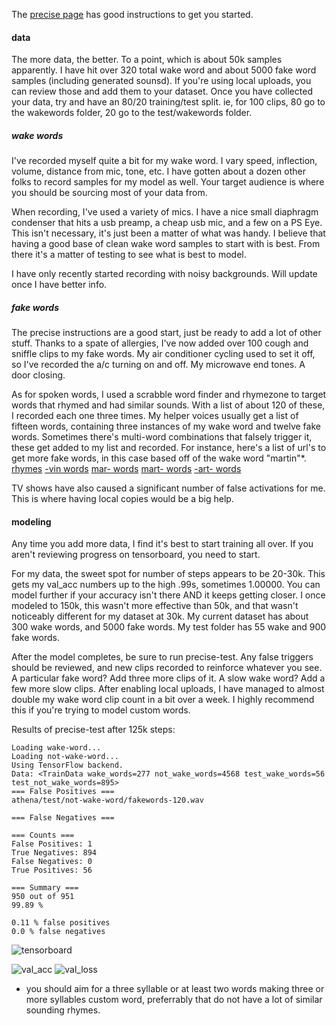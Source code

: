 The [precise page](https://github.com/MycroftAI/mycroft-precise/wiki/Training-your-own-wake-word#how-to-train-your-own-wake-word) has good instructions to get you started.  

#### data

The more data, the better.  To a point, which is about 50k samples apparently.  I have hit over 320 total wake word and about 5000 fake word samples (including generated sounsd).  If you're using local uploads, you can review those and add them to your dataset.  Once you have collected your data, try and have an 80/20 training/test split.  ie, for 100 clips, 80 go to the wakewords folder, 20 go to the test/wakewords folder.

##### wake words

I've recorded myself quite a bit for my wake word.  I vary speed, inflection, volume, distance from mic, tone, etc. I have gotten about a dozen other folks to record samples for my model as well.  Your target audience is where you should be sourcing most of your data from.

When recording, I've used a variety of mics.  I have a nice small diaphragm condenser that hits a usb preamp, a cheap usb mic, and a few on a PS Eye.  This isn't necessary, it's just been a matter of what was handy.  I believe that having a good base of clean wake word samples to start with is best.  From there it's a matter of testing to see what is best to model.

I have only recently started recording with noisy backgrounds.  Will update once I have better info.

##### fake words

The precise instructions are a good start, just be ready to add a lot of other stuff.  Thanks to a spate of allergies, I've now added over 100 cough and sniffle clips to my fake words.  My air conditioner cycling used to set it off, so I've recorded the a/c turning on and off. My microwave end tones.  A door closing.

As for spoken words, I used a scrabble word finder and rhymezone to target words that rhymed and had similar sounds.  With a list of about 120 of these, I recorded each one three times.  My helper voices usually get a list of fifteen words, containing three instances of my wake word and twelve fake words.  Sometimes there's multi-word combinations that falsely trigger it, these get added to my list and recorded.
For instance, here's a list of url's to get more fake words, in this case based off of the wake word "martin"*.  
[rhymes](https://www.rhymezone.com/r/rhyme.cgi?Word=marvin&typeofrhyme=perfect)
[-vin words](https://www.onelook.com/?loc=rz4&w=*vin&scwo=1&sswo=1)
[mar- words](https://www.onelook.com/?loc=rz4&w=mar*&scwo=1&sswo=1)
[mart- words](https://www.onelook.com/?loc=rz4&w=mart*&scwo=1&sswo=1)
[-art- words](https://www.onelook.com/?loc=rz4&w=*art&scwo=1&sswo=1)

TV shows have also caused a significant number of false activations for me.  This is where having local copies would be a big help. 

#### modeling

Any time you add more data, I find it's best to start training all over.  If you aren't reviewing progress on tensorboard, you need to start. 

For my data, the sweet spot for number of steps appears to be 20-30k.  This gets my val_acc numbers up to the high .99s, sometimes 1.00000.  You can model further if your accuracy isn't there AND it keeps getting closer.  I once modeled to 150k, this wasn't more effective than 50k, and that wasn't noticeably different for my dataset at 30k. My current dataset has about 300 wake words, and 5000 fake words.  My test folder has 55 wake and 900 fake words.

After the model completes, be sure to run precise-test.  Any false triggers should be reviewed, and new clips recorded to reinforce whatever you see.  A particular fake word? Add three more clips of it.  A slow wake word? Add a few more slow clips. After enabling local uploads, I have managed to almost double my wake word clip count in a bit over a week.  I highly recommend this if you're trying to model custom words.

Results of precise-test after 125k steps:
```
Loading wake-word...
Loading not-wake-word...
Using TensorFlow backend.
Data: <TrainData wake_words=277 not_wake_words=4568 test_wake_words=56 test_not_wake_words=895>
=== False Positives ===
athena/test/not-wake-word/fakewords-120.wav

=== False Negatives ===

=== Counts ===
False Positives: 1
True Negatives: 894
False Negatives: 0
True Positives: 56

=== Summary ===
950 out of 951
99.89 %

0.11 % false positives
0.0 % false negatives
```
![tensorboard](https://github.com/el-tocino/localcroft/blob/master/precise/tf-scaled-precise125ksm.png)

![val_acc](https://github.com/el-tocino/localcroft/blob/master/precise/precise-train.png)
![val_loss](https://github.com/el-tocino/localcroft/blob/master/precise/precise-train2.png)

* you should aim for a three syllable or at least two words making three or more syllables custom word, preferrably that do not have a lot of similar sounding rhymes.  
